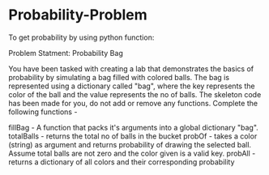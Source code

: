 # Probability-Problem
To get probability by using python function:

Problem Statment: 
Probability Bag

You have been tasked with creating a lab that demonstrates the basics of probability by simulating a bag filled with colored balls. The bag is represented using a dictionary called "bag", where the key represents the color of the ball and the value represents the no of balls. The skeleton code has been made for you, do not add or remove any functions. Complete the following functions -

fillBag - A function that packs it's arguments into a global dictionary "bag".
totalBalls - returns the total no of balls in the bucket
probOf - takes a color (string) as argument and returns probability of drawing the selected ball. Assume total balls are not zero and the color given is a valid key.
probAll - returns a dictionary of all colors and their corresponding probability
